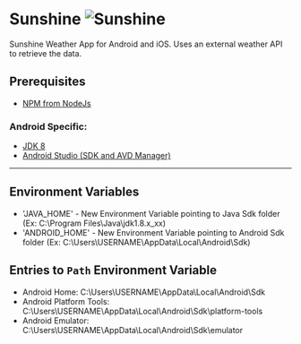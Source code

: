 # Sunshine ![Sunshine](https://github.com/venu387/sunshine/actions/workflows/main.yml/badge.svg?branch=main)
Sunshine Weather App for Android and iOS. Uses an external weather API to retrieve the data.

## Prerequisites

- [NPM from NodeJs](https://nodejs.org/en/download/)

### Android Specific:

- [JDK 8](https://www.oracle.com/ca-en/java/technologies/javase/javase-jdk8-downloads.html)
- [Android Studio (SDK and AVD Manager)](https://developer.android.com/studio)

---

## Environment Variables

- 'JAVA_HOME' - New Environment Variable pointing to Java Sdk folder (Ex: C:\Program Files\Java\jdk1.8.x_xx)
- 'ANDROID_HOME' - New Environment Variable pointing to Android Sdk folder (Ex: C:\Users\USERNAME\AppData\Local\Android\Sdk)

## Entries to `Path` Environment Variable

- Android Home: C:\Users\USERNAME\AppData\Local\Android\Sdk
- Android Platform Tools: C:\Users\USERNAME\AppData\Local\Android\Sdk\platform-tools
- Android Emulator: C:\Users\USERNAME\AppData\Local\Android\Sdk\emulator
